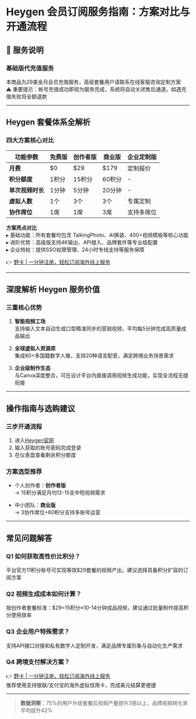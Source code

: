# Heygen 会员订阅服务指南：方案对比与开通流程

## 🔔 服务说明
### 基础版代充值服务
本商品为29美金月会员充值服务，高级套餐用户请联系在线客服咨询定制方案  
⚠️ 重要提示：帐号充值成功即视为服务完成，系统将自动关闭售后通道。如遇充值失败将全额退款

---

## Heygen 套餐体系全解析
### 四大方案核心对比

| 功能参数       | 免费版       | 创作者版    | 商业版      | 企业定制版  |
|----------------|-------------|------------|------------|------------|
| **月费**       | $0          | $29        | $179       | 定制报价    |
| **积分额度**   | 1积分       | 15积分     | 60积分     | -          |
| **单次视频时长**| 1分钟       | 5分钟      | 20分钟     | -          |
| **虚拟人数**   | 1个        | 3个        | 3个        | 专属定制    |
| **协作席位**   | 1席        | 1席        | 3席        | 支持多席位  |

**方案亮点对比**  
▸ 基础功能：所有套餐均包含 TalkingPhoto、AI换装、400+视频模板等核心功能  
▸ 进阶优势：高级版支持4K输出、API接入、品牌套件等专业级配置  
▸ 企业特权：提供SSO权限管理、24小时专线支持等服务保障

👉 [野卡 | 一分钟注册，轻松订阅海外线上服务](https://bbtdd.com/yeka)

---

## 深度解析 Heygen 服务价值

### 三重核心优势
1. **智能视频工场**  
   支持输入文本自动生成口型精准同步的营销视频，平均每5分钟完成高质量成品输出

2. **全球虚拟人资源库**  
   集成80+多国籍数字人像，支持20种语言配音，满足跨境业务场景需求

3. **企业级制作生态**  
   与Canva深度整合，可在设计平台内直接调用视频生成功能，实现全流程无缝衔接

---

## 操作指南与选购建议
### 三步开通流程
1. 进入[Heygen官网](https://heygen.com/)  
2. 输入获取的账号密码完成登录  
3. 在仪表盘查看剩余积分额度

### 方案选型推荐
- 个人创作者：**创作者版**  
→ 15积分满足月均12-15支中短视频需求  

- 中小团队：**商业版**  
→ 3协作席位+60积分支持多账号运营  

---

## 常见问题解答

### Q1 如何获取高性价比积分？
平台官方11积分账号可实现等效$29套餐的视频产出，建议选择具备积分扩容的订阅方案

### Q2 视频生成成本如何计算？
按创作者套餐标准：$29=15积分≈10-14分钟成品视频，建议通过批量制作提高积分使用效率

### Q3 企业用户特殊需求？
支持API接口对接和私有数字人定制开发，满足品牌专属形象与自动化生产需求

### Q4 跨境支付解决方案？
👉 [野卡 | 一分钟注册，轻松订阅海外线上服务](https://bbtdd.com/yeka)  
推荐使用支持银联/支付宝的海外虚拟信用卡，完成美元结算更便捷

---

> **数据洞察**：75%的用户升级套餐后视频产量提升3倍以上，品牌视频转化率平均提升42%